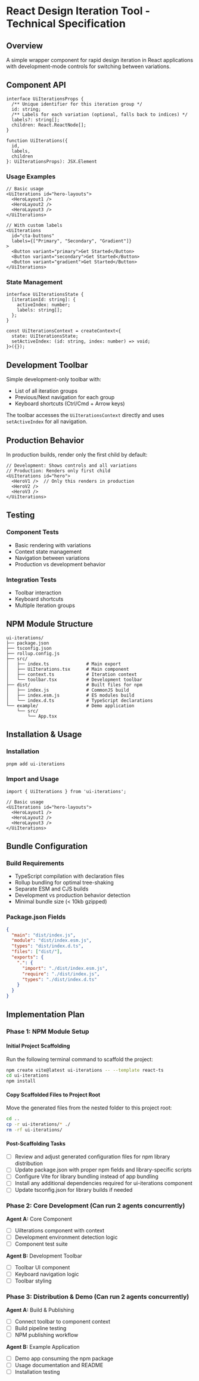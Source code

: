 # React Design Iteration Tool - Technical Specification

## Overview

A simple wrapper component for rapid design iteration in React applications with development-mode controls for switching between variations.

## Component API

```tsx
interface UiIterationsProps {
  /** Unique identifier for this iteration group */
  id: string;
  /** Labels for each variation (optional, falls back to indices) */
  labels?: string[];
  children: React.ReactNode[];
}

function UiIterations({ 
  id, 
  labels, 
  children 
}: UiIterationsProps): JSX.Element
```

### Usage Examples

```tsx
// Basic usage
<UiIterations id="hero-layouts">
  <HeroLayout1 />
  <HeroLayout2 />
  <HeroLayout3 />
</UiIterations>

// With custom labels
<UiIterations 
  id="cta-buttons" 
  labels={["Primary", "Secondary", "Gradient"]}
>
  <Button variant="primary">Get Started</Button>
  <Button variant="secondary">Get Started</Button>
  <Button variant="gradient">Get Started</Button>
</UiIterations>
```

### State Management

```tsx
interface UiIterationsState {
  [iterationId: string]: {
    activeIndex: number;
    labels: string[];
  };
}

const UiIterationsContext = createContext<{
  state: UiIterationsState;
  setActiveIndex: (id: string, index: number) => void;
}>({});
```

## Development Toolbar

Simple development-only toolbar with:
- List of all iteration groups
- Previous/Next navigation for each group
- Keyboard shortcuts (Ctrl/Cmd + Arrow keys)

The toolbar accesses the `UiIterationsContext` directly and uses `setActiveIndex` for all navigation.

## Production Behavior

In production builds, render only the first child by default:

```tsx
// Development: Shows controls and all variations
// Production: Renders only first child
<UiIterations id="hero">
  <HeroV1 />  // Only this renders in production
  <HeroV2 />  
  <HeroV3 />  
</UiIterations>
```

## Testing

### Component Tests
- Basic rendering with variations
- Context state management
- Navigation between variations
- Production vs development behavior

### Integration Tests  
- Toolbar interaction
- Keyboard shortcuts
- Multiple iteration groups

## NPM Module Structure

```
ui-iterations/
├── package.json
├── tsconfig.json
├── rollup.config.js
├── src/
│   ├── index.ts              # Main export
│   ├── UiIterations.tsx      # Main component
│   ├── context.ts            # Iteration context
│   └── toolbar.tsx           # Development toolbar
├── dist/                     # Built files for npm
│   ├── index.js              # CommonJS build
│   ├── index.esm.js          # ES modules build
│   └── index.d.ts            # TypeScript declarations
└── example/                  # Demo application
    └── src/
        └── App.tsx
```

## Installation & Usage

### Installation
```bash
pnpm add ui-iterations
```

### Import and Usage
```tsx
import { UiIterations } from 'ui-iterations';

// Basic usage
<UiIterations id="hero-layouts">
  <HeroLayout1 />
  <HeroLayout2 />
  <HeroLayout3 />
</UiIterations>
```

## Bundle Configuration

### Build Requirements
- TypeScript compilation with declaration files
- Rollup bundling for optimal tree-shaking
- Separate ESM and CJS builds
- Development vs production behavior detection
- Minimal bundle size (< 10kb gzipped)

### Package.json Fields
```json
{
  "main": "dist/index.js",
  "module": "dist/index.esm.js",
  "types": "dist/index.d.ts",
  "files": ["dist/"],
  "exports": {
    ".": {
      "import": "./dist/index.esm.js",
      "require": "./dist/index.js",
      "types": "./dist/index.d.ts"
    }
  }
}
```

## Implementation Plan

### Phase 1: NPM Module Setup

#### Initial Project Scaffolding
Run the following terminal command to scaffold the project:
```bash
npm create vite@latest ui-iterations -- --template react-ts
cd ui-iterations
npm install
```

#### Copy Scaffolded Files to Project Root
Move the generated files from the nested folder to this project root:
```bash
cd ..
cp -r ui-iterations/* ./
rm -rf ui-iterations/
```

#### Post-Scaffolding Tasks
- [ ] Review and adjust generated configuration files for npm library distribution
- [ ] Update package.json with proper npm fields and library-specific scripts
- [ ] Configure Vite for library bundling instead of app bundling
- [ ] Install any additional dependencies required for ui-iterations component
- [ ] Update tsconfig.json for library builds if needed

### Phase 2: Core Development (Can run 2 agents concurrently)
**Agent A:** Core Component  
- [ ] UiIterations component with context
- [ ] Development environment detection logic
- [ ] Component test suite

**Agent B:** Development Toolbar
- [ ] Toolbar UI component
- [ ] Keyboard navigation logic
- [ ] Toolbar styling

### Phase 3: Distribution & Demo (Can run 2 agents concurrently) 
**Agent A:** Build & Publishing
- [ ] Connect toolbar to component context
- [ ] Build pipeline testing
- [ ] NPM publishing workflow

**Agent B:** Example Application
- [ ] Demo app consuming the npm package
- [ ] Usage documentation and README
- [ ] Installation testing